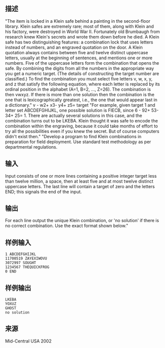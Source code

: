 ## 描述


"The item is locked in a Klein safe behind a painting in the second-floor library. Klein safes are extremely rare; most of them, along with Klein and his factory, were destroyed in World War II. Fortunately old Brumbaugh from research knew Klein's secrets and wrote them down before he died. A Klein safe has two distinguishing features: a combination lock that uses letters instead of numbers, and an engraved quotation on the door. A Klein quotation always contains between five and twelve distinct uppercase letters, usually at the beginning of sentences, and mentions one or more numbers. Five of the uppercase letters form the combination that opens the safe. By combining the digits from all the numbers in the appropriate way you get a numeric target. (The details of constructing the target number are classified.) To find the combination you must select five letters v, w, x, y, and z that satisfy the following equation, where each letter is replaced by its ordinal position in the alphabet (A=1, B=2, ..., Z=26). The combination is then vwxyz. If there is more than one solution then the combination is the one that is lexicographically greatest, i.e., the one that would appear last in a dictionary." v - w2+ x3- y4+ z5= target "For example, given target 1 and letter set ABCDEFGHIJKL, one possible solution is FIECB, since 6 - 92+ 53- 34+ 25= 1. There are actually several solutions in this case, and the combination turns out to be LKEBA. Klein thought it was safe to encode the combination within the engraving, because it could take months of effort to try all the possibilities even if you knew the secret. But of course computers didn't exist then." "Develop a program to find Klein combinations in preparation for field deployment. Use standard test methodology as per departmental regulations. 

## 输入


Input consists of one or more lines containing a positive integer target less than twelve million, a space, then at least five and at most twelve distinct uppercase letters. The last line will contain a target of zero and the letters END; this signals the end of the input.

## 输出


For each line output the unique Klein combination, or 'no solution' if there is no correct combination. Use the exact format shown below."

## 样例输入


```
1 ABCDEFGHIJKL
11700519 ZAYEXIWOVU
3072997 SOUGHT
1234567 THEQUICKFROG
0 END
```


## 样例输出


```
LKEBA
YOXUZ
GHOST
no solution
```


## 来源


Mid-Central USA 2002

